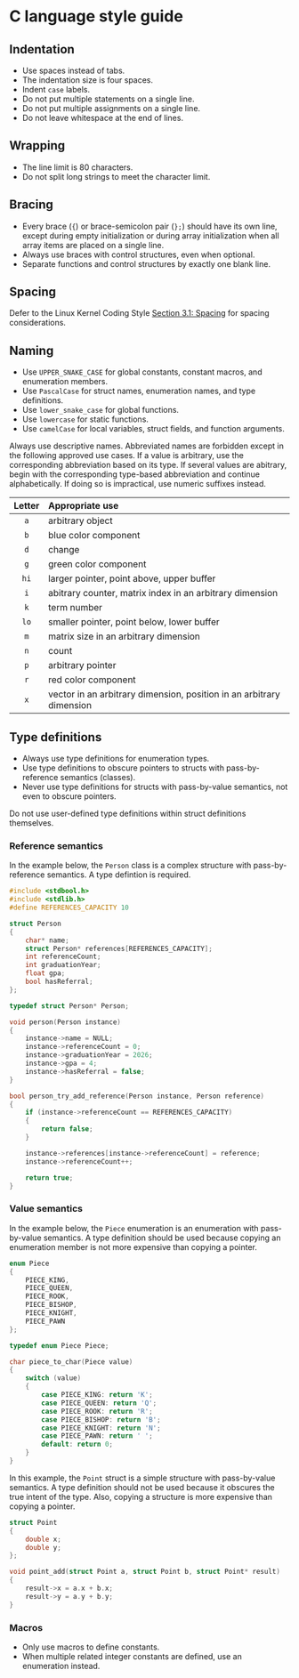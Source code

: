# C language style guide

## Indentation

- Use spaces instead of tabs.
- The indentation size is four spaces.
- Indent `case` labels.
- Do not put multiple statements on a single line.
- Do not put multiple assignments on a single line.
- Do not leave whitespace at the end of lines.

## Wrapping

- The line limit is 80 characters.
- Do not split long strings to meet the character limit.

## Bracing

- Every brace (`{`) or brace-semicolon pair (`};`) should have its own line,
except during empty initialization or during array initialization when all array
items are placed on a single line.
- Always use braces with control structures, even when optional.
- Separate functions and control structures by exactly one blank line.

## Spacing

Defer to the Linux Kernel Coding Style
[Section 3.1: Spacing](https://www.kernel.org/doc/html/v4.10/process/coding-style.html)
for spacing considerations.

## Naming

- Use `UPPER_SNAKE_CASE` for global constants, constant macros, and enumeration
members.
- Use `PascalCase` for struct names, enumeration names, and type definitions.
- Use `lower_snake_case` for global functions.
- Use `lowercase` for static functions.
- Use `camelCase` for local variables, struct fields, and function arguments.

Always use descriptive names. Abbreviated names are forbidden except in the
following approved use cases. If a value is arbitrary, use the corresponding
abbreviation based on its type. If several values are abitrary, begin with the
corresponding type-based abbreviation and continue alphabetically. If doing so
is impractical, use numeric suffixes instead.

|Letter|Appropriate use|
|:----:|:--------------|
|`a`   |arbitrary object|
|`b`   |blue color component|
|`d`   |change|
|`g`   |green color component|
|`hi`  |larger pointer, point above, upper buffer|
|`i`   |abitrary counter, matrix index in an arbitrary dimension|
|`k`   |term number|
|`lo`  |smaller pointer, point below, lower buffer|
|`m`   |matrix size in an arbitrary dimension|
|`n`   |count|
|`p`   |arbitrary pointer|
|`r`   |red color component|
|`x`   |vector in an arbitrary dimension, position in an arbitrary dimension|

## Type definitions

- Always use type definitions for enumeration types.
- Use type definitions to obscure pointers to structs with pass-by-reference
semantics (classes).
- Never use type definitions for structs with pass-by-value semantics, not even
to obscure pointers.

Do not use user-defined type definitions within struct definitions themselves.

### Reference semantics

In the example below, the `Person` class is a complex structure with
pass-by-reference semantics. A type defintion is required.

```c
#include <stdbool.h>
#include <stdlib.h>
#define REFERENCES_CAPACITY 10

struct Person
{
    char* name;
    struct Person* references[REFERENCES_CAPACITY];
    int referenceCount;
    int graduationYear;
    float gpa;
    bool hasReferral;
};

typedef struct Person* Person;

void person(Person instance)
{
    instance->name = NULL;
    instance->referenceCount = 0;
    instance->graduationYear = 2026;
    instance->gpa = 4;
    instance->hasReferral = false;
}

bool person_try_add_reference(Person instance, Person reference)
{
    if (instance->referenceCount == REFERENCES_CAPACITY)
    {
        return false;
    }

    instance->references[instance->referenceCount] = reference;
    instance->referenceCount++;

    return true;
}
```

### Value semantics

In the example below, the `Piece` enumeration is an enumeration with
pass-by-value semantics. A type definition should be used because copying an
enumeration member is not more expensive than copying a pointer.

```c
enum Piece
{
    PIECE_KING,
    PIECE_QUEEN,
    PIECE_ROOK,
    PIECE_BISHOP,
    PIECE_KNIGHT,
    PIECE_PAWN
};

typedef enum Piece Piece;

char piece_to_char(Piece value)
{
    switch (value)
    {
        case PIECE_KING: return 'K';
        case PIECE_QUEEN: return 'Q';
        case PIECE_ROOK: return 'R';
        case PIECE_BISHOP: return 'B';
        case PIECE_KNIGHT: return 'N';
        case PIECE_PAWN: return ' ';
        default: return 0;
    }
}
```

In this example, the `Point` struct is a simple structure with pass-by-value
semantics. A type definition should not be used because it obscures the true
intent of the type. Also, copying a structure is more expensive than
copying a pointer.

```c
struct Point
{
    double x;
    double y;
};

void point_add(struct Point a, struct Point b, struct Point* result)
{
    result->x = a.x + b.x;
    result->y = a.y + b.y;
}
```

### Macros

- Only use macros to define constants.
- When multiple related integer constants are defined, use an enumeration
instead.
